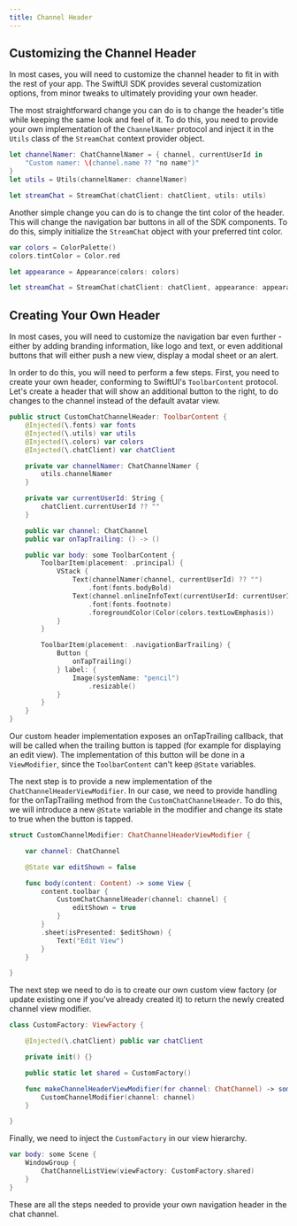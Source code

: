 ```yaml
---
title: Channel Header
---
```


## Customizing the Channel Header

In most cases, you will need to customize the channel header to fit in with the rest of your app. The SwiftUI SDK provides several customization options, from minor tweaks to ultimately providing your own header.

The most straightforward change you can do is to change the header's title while keeping the same look and feel of it. To do this, you need to provide your own implementation of the `ChannelNamer` protocol and inject it in the `Utils` class of the `StreamChat` context provider object.

```swift
let channelNamer: ChatChannelNamer = { channel, currentUserId in
    "Custom namer: \(channel.name ?? "no name")"
}
let utils = Utils(channelNamer: channelNamer)

let streamChat = StreamChat(chatClient: chatClient, utils: utils)
```

Another simple change you can do is to change the tint color of the header. This will change the navigation bar buttons in all of the SDK components. To do this, simply initialize the `StreamChat` object with your preferred tint color.

```swift
var colors = ColorPalette()
colors.tintColor = Color.red

let appearance = Appearance(colors: colors)

let streamChat = StreamChat(chatClient: chatClient, appearance: appearance)
```

## Creating Your Own Header

In most cases, you will need to customize the navigation bar even further - either by adding branding information, like logo and text, or even additional buttons that will either push a new view, display a modal sheet or an alert.

In order to do this, you will need to perform a few steps. First, you need to create your own header, conforming to SwiftUI's `ToolbarContent` protocol. Let's create a header that will show an additional button to the right, to do changes to the channel instead of the default avatar view.

```swift
public struct CustomChatChannelHeader: ToolbarContent {
    @Injected(\.fonts) var fonts
    @Injected(\.utils) var utils
    @Injected(\.colors) var colors
    @Injected(\.chatClient) var chatClient

    private var channelNamer: ChatChannelNamer {
        utils.channelNamer
    }

    private var currentUserId: String {
        chatClient.currentUserId ?? ""
    }

    public var channel: ChatChannel
    public var onTapTrailing: () -> ()

    public var body: some ToolbarContent {
        ToolbarItem(placement: .principal) {
            VStack {
                Text(channelNamer(channel, currentUserId) ?? "")
                    .font(fonts.bodyBold)
                Text(channel.onlineInfoText(currentUserId: currentUserId))
                    .font(fonts.footnote)
                    .foregroundColor(Color(colors.textLowEmphasis))
            }
        }

        ToolbarItem(placement: .navigationBarTrailing) {
            Button {
                onTapTrailing()
            } label: {
                Image(systemName: "pencil")
                    .resizable()
            }
        }
    }
}
```

Our custom header implementation exposes an onTapTrailing callback, that will be called when the trailing button is tapped (for example for displaying an edit view). The implementation of this button will be done in a `ViewModifier`, since the `ToolbarContent` can't keep `@State` variables.

The next step is to provide a new implementation of the `ChatChannelHeaderViewModifier`. In our case, we need to provide handling for the onTapTrailing method from the `CustomChatChannelHeader`. To do this, we will introduce a new `@State` variable in the modifier and change its state to true when the button is tapped.

```swift
struct CustomChannelModifier: ChatChannelHeaderViewModifier {

    var channel: ChatChannel

    @State var editShown = false

    func body(content: Content) -> some View {
        content.toolbar {
            CustomChatChannelHeader(channel: channel) {
                editShown = true
            }
        }
        .sheet(isPresented: $editShown) {
            Text("Edit View")
        }
    }

}
```

The next step we need to do is to create our own custom view factory (or update existing one if you've already created it) to return the newly created channel view modifier.

```swift
class CustomFactory: ViewFactory {

    @Injected(\.chatClient) public var chatClient

    private init() {}

    public static let shared = CustomFactory()

    func makeChannelHeaderViewModifier(for channel: ChatChannel) -> some ChatChannelHeaderViewModifier {
        CustomChannelModifier(channel: channel)
    }

}
```

Finally, we need to inject the `CustomFactory` in our view hierarchy.

```swift
var body: some Scene {
    WindowGroup {
        ChatChannelListView(viewFactory: CustomFactory.shared)
    }
}
```

These are all the steps needed to provide your own navigation header in the chat channel.
